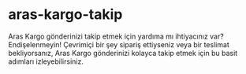 # aras-kargo-takip
Aras Kargo gönderinizi takip etmek için yardıma mı ihtiyacınız var? Endişelenmeyin! Çevrimiçi bir şey sipariş ettiyseniz veya bir teslimat bekliyorsanız, Aras Kargo gönderinizi kolayca takip etmek için bu basit adımları izleyebilirsiniz.
